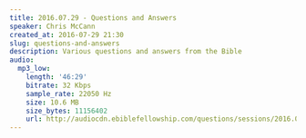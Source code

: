 ```yaml
---
title: 2016.07.29 - Questions and Answers
speaker: Chris McCann
created_at: 2016-07-29 21:30
slug: questions-and-answers
description: Various questions and answers from the Bible
audio:
  mp3_low:
    length: '46:29'
    bitrate: 32 Kbps
    sample_rate: 22050 Hz
    size: 10.6 MB
    size_bytes: 11156402
    url: http://audiocdn.ebiblefellowship.com/questions/sessions/2016.07.29_McCann_-_Questions_and_Answers.mp3
---
```

